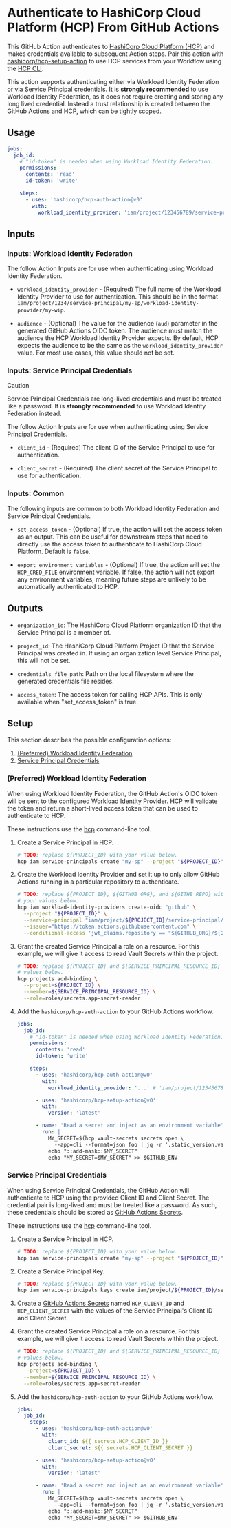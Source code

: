 # Authenticate to HashiCorp Cloud Platform (HCP) From GitHub Actions

This GitHub Action authenticates to
[HashiCorp Cloud Platform (HCP)](https://www.hashicorp.com/cloud) and makes
credentials available to subsequent Action steps. Pair this action with
[hashicorp/hcp-setup-action](https://github.com/hashicorp/hcp-setup-action) to
use HCP services from your Workflow using the [HCP CLI][hcp-cli].

This action supports authenticating either via Workload Identity Federation or
via Service Principal credentials. It is **strongly recommended** to use
Workload Identity Federation, as it does not require creating and storing any
long lived credential. Instead a trust relationship is created between the
GitHub Actions and HCP, which can be tightly scoped.

## Usage

```yaml
jobs:
  job_id:
    # "id-token" is needed when using Workload Identity Federation.
    permissions:
      contents: 'read'
      id-token: 'write'

    steps:
      - uses: 'hashicorp/hcp-auth-action@v0'
        with:
          workload_identity_provider: 'iam/project/123456789/service-principal/my-sp/workload-identity-provider/my-provider'
```

## Inputs

### Inputs: Workload Identity Federation

The follow Action Inputs are for use when authenticating using Workload Identity
Federation.

- `workload_identity_provider` - (Required) The full name of the Workload
  Identity Provider to use for authentication. This should be in the format
  `iam/project/1234/service-principal/my-sp/workload-identity-provider/my-wip`.

- `audience` - (Optional) The value for the audience (`aud`) parameter in the
  generated GitHub Actions OIDC token. The audience must match the audience the
  HCP Workload Identity Provider expects. By default, HCP expects the audience
  to be the same as the `workload_identity_provider` value. For most use cases,
  this value should not be set.

### Inputs: Service Principal Credentials

> [!CAUTION]
>
> Service Principal Credentials are long-lived credentials and must be treated
> like a password. It is **strongly recommended** to use Workload Identity
> Federation instead.

The follow Action Inputs are for use when authenticating using Service Principal
Credentials.

- `client_id` - (Required) The client ID of the Service Principal to use for
  authentication.

- `client_secret` - (Required) The client secret of the Service Principal to use
  for authentication.

### Inputs: Common

The following inputs are common to both Workload Identity Federation and Service
Principal Credentials.

- `set_access_token` - (Optional) If true, the action will set the access token
  as an output. This can be useful for downstream steps that need to directly
  use the access token to authenticate to HashiCorp Cloud Platform. Default is
  `false`.

- `export_environment_variables` - (Optional) If true, the action will set the
  `HCP_CRED_FILE` environment variable. If false, the action will not export any
  environment variables, meaning future steps are unlikely to be automatically
  authenticated to HCP.

## Outputs

- `organization_id`: The HashiCorp Cloud Platform organization ID that the
  Service Principal is a member of.

- `project_id`: The HashiCorp Cloud Platform Project ID that the Service
  Principal was created in. If using an organization level Service Principal,
  this will not be set.

- `credentials_file_path`: Path on the local filesystem where the generated
  credentials file resides.

- `access_token`: The access token for calling HCP APIs. This is only available
  when "set_access_token" is true.

## Setup

This section describes the possible configuration options:

1. [(Preferred) Workload Identity Federation](#preferred-workload-identity-federation)
1. [Service Principal Credentials](#service-principal-credentials)

### (Preferred) Workload Identity Federation

When using Workload Identity Federation, the GitHub Action's OIDC token will be
sent to the configured Workload Identity Provider. HCP will validate the token
and return a short-lived access token that can be used to authenticate to HCP.

These instructions use the [hcp][hcp-cli] command-line tool.

1. Create a Service Principal in HCP.

   ```sh
   # TODO: replace ${PROJECT_ID} with your value below.
   hcp iam service-principals create "my-sp" --project "${PROJECT_ID}"
   ```

1. Create the Workload Identity Provider and set it up to only allow GitHub
   Actions running in a particular repository to authenticate.

   ```sh
   # TODO: replace ${PROJECT_ID}, ${GITHUB_ORG}, and ${GITHB_REPO} with
   # your values below.
   hcp iam workload-identity-providers create-oidc "github" \
     --project "${PROJECT_ID}" \
     --service-principal "iam/project/${PROJECT_ID}/service-principal/my-sp" \
     --issuer="https://token.actions.githubusercontent.com" \
     --conditional-access 'jwt_claims.repository == "${GITHUB_ORG}/${GITHUB_REPO}"'
   ```

1. Grant the created Service Principal a role on a resource. For this example,
   we will give it access to read Vault Secrets within the project.

   ```sh
   # TODO: replace ${PROJECT_ID} and ${SERVICE_PRINCIPAL_RESOURCE_ID} with your
   # values below.
   hcp projects add-binding \
     --project=${PROJECT_ID} \
     --member=${SERVICE_PRINCIPAL_RESOURCE_ID} \
     --role=roles/secrets.app-secret-reader
   ```

1. Add the `hashicorp/hcp-auth-action` to your GitHub Actions workflow.
   <!-- markdownlint-capture -->
   <!-- markdownlint-disable -->

   ```yaml
   jobs:
     job_id:
       # "id-token" is needed when using Workload Identity Federation.
       permissions:
         contents: 'read'
         id-token: 'write'

       steps:
         - uses: 'hashicorp/hcp-auth-action@v0'
           with:
             workload_identity_provider: '...' # 'iam/project/123456789/service-principal/my-sp/workload-identity-provider/github'

         - uses: 'hashicorp/hcp-setup-action@v0'
           with:
             version: 'latest'

         - name: 'Read a secret and inject as an environment variable'
           run: |
             MY_SECRET=$(hcp vault-secrets secrets open \
               --app=cli --format=json foo | jq -r '.static_version.value')
             echo "::add-mask::$MY_SECRET"
             echo "MY_SECRET=$MY_SECRET" >> $GITHUB_ENV
   ```

   <!-- markdownlint-restore -->

### Service Principal Credentials

When using Service Principal Credentials, the GitHub Action will authenticate to
HCP using the provided Client ID and Client Secret. The credential pair is
long-lived and must be treated like a password. As such, these credentials
should be stored as
[GitHub Actions Secrets](https://docs.github.com/en/actions/security-guides/using-secrets-in-github-actions).

These instructions use the [hcp][hcp-cli] command-line tool.

1. Create a Service Principal in HCP.

   ```sh
   # TODO: replace ${PROJECT_ID} with your value below.
   hcp iam service-principals create "my-sp" --project "${PROJECT_ID}"
   ```

1. Create a Service Principal Key.

   ```sh
   # TODO: replace ${PROJECT_ID} with your value below.
   hcp iam service-principals keys create iam/project/${PROJECT_ID}/service-principal/my-sp
   ```

1. Create a
   [GitHub Actions Secrets](https://docs.github.com/en/actions/security-guides/using-secrets-in-github-actions)
   named `HCP_CLIENT_ID` and `HCP_CLIENT_SECRET` with the values of the Service
   Principal's Client ID and Client Secret.

1. Grant the created Service Principal a role on a resource. For this example,
   we will give it access to read Vault Secrets within the project.

   ```sh
   # TODO: replace ${PROJECT_ID} and ${SERVICE_PRINCIPAL_RESOURCE_ID} with your
   # values below.
   hcp projects add-binding \
     --project=${PROJECT_ID} \
     --member=${SERVICE_PRINCIPAL_RESOURCE_ID} \
     --role=roles/secrets.app-secret-reader
   ```

1. Add the `hashicorp/hcp-auth-action` to your GitHub Actions workflow.
   <!-- markdownlint-capture -->
   <!-- markdownlint-disable -->

   ```yaml
   jobs:
     job_id:
       steps:
         - uses: 'hashicorp/hcp-auth-action@v0'
           with:
             client_id: ${{ secrets.HCP_CLIENT_ID }}
             client_secret: ${{ secrets.HCP_CLIENT_SECRET }}

         - uses: 'hashicorp/hcp-setup-action@v0'
           with:
             version: 'latest'

         - name: 'Read a secret and inject as an environment variable'
           run: |
             MY_SECRET=$(hcp vault-secrets secrets open \
               --app=cli --format=json foo | jq -r '.static_version.value')
             echo "::add-mask::$MY_SECRET"
             echo "MY_SECRET=$MY_SECRET" >> $GITHUB_ENV
   ```

   <!-- markdownlint-restore -->

[hcp-cli]: https://developer.hashicorp.com/hcp/docs/cli
